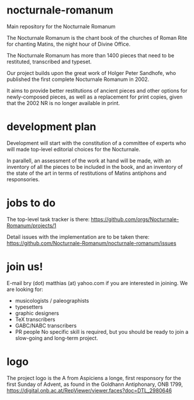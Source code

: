 # nocturnale-romanum
Main repository for the Nocturnale Romanum

The Nocturnale Romanum is the chant book of the churches of Roman Rite for chanting Matins, the night hour of Divine Office.

The Nocturnale Romanum has more than 1400 pieces that need to be restituted, transcribed and typeset.

Our project builds upon the great work of Holger Peter Sandhofe, who published the first complete Nocturnale Romanum in 2002.

It aims to provide better restitutions of ancient pieces and other options for newly-composed pieces, as well as a replacement for print copies, given that the 2002 NR is no longer available in print.

# development plan
Development will start with the constitution of a committee of experts who will made top-level editorial choices for the Nocturnale.

In parallell, an assessment of the work at hand will be made, with an inventory of all the pieces to be included in the book, and an inventory of the state of the art in terms of restitutions of Matins antiphons and responsories.

# jobs to do
The top-level task tracker is there:
https://github.com/orgs/Nocturnale-Romanum/projects/1

Detail issues with the implementation are to be taken there:
https://github.com/Nocturnale-Romanum/nocturnale-romanum/issues

# join us!
E-mail bry (dot) matthias (at) yahoo.com if you are interested in joining. We are looking for:
  - musicologists / paleographists
  - typesetters
  - graphic designers
  - TeX transcribers
  - GABC/NABC transcribers
  - PR people
No specific skill is required, but you should be ready to join a slow-going and long-term project.

# logo
The project logo is the A from Aspiciens a longe, first responsory for the first Sunday of Advent, as found in the Goldhann Antiphonary, ONB 1799,
https://digital.onb.ac.at/RepViewer/viewer.faces?doc=DTL_2980646
